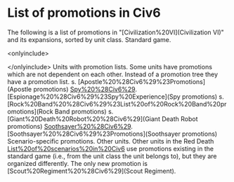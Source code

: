 # List of promotions in Civ6

The following is a list of promotions in "[Civilization%20VI](Civilization VI)" and its expansions, sorted by unit class.
Standard game.

&lt;onlyinclude&gt;

&lt;/onlyinclude&gt;
Units with promotion lists.
Some units have promotions which are not dependent on each other. Instead of a promotion tree they have a promotion list.
s.
[Apostle%20%28Civ6%29%23Promotions](Apostle promotions)
[Spy%20%28Civ6%29](Spies).
[Espionage%20%28Civ6%29%23Spy%20Experience](Spy promotions)
s.
[Rock%20Band%20%28Civ6%29%23List%20of%20Rock%20Band%20promotions](Rock Band promotions)
s.
[Giant%20Death%20Robot%20%28Civ6%29](Giant Death Robot promotions)
[Soothsayer%20%28Civ6%29](Soothsayers (Apocalypse mode)).
[Soothsayer%20%28Civ6%29%23Promotions](Soothsayer promotions)
Scenario-specific promotions.
Other units.
Other units in the Red Death [List%20of%20scenarios%20in%20Civ6](scenario) use promotions existing in the standard game (i.e., from the unit class the unit belongs to), but they are organized differently. The only new promotion is [Scout%20Regiment%20%28Civ6%29](Scout Regiment).